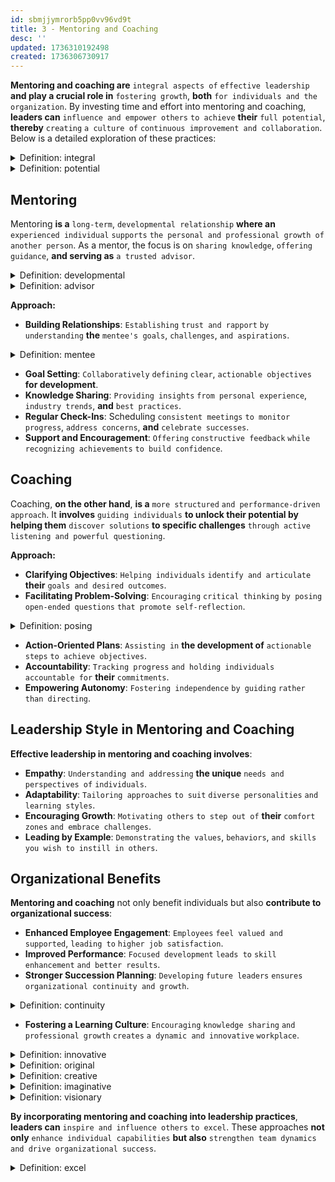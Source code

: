 ```yaml
---
id: sbmjjymrorb5pp0vv96vd9t
title: 3 - Mentoring and Coaching
desc: ''
updated: 1736310192498
created: 1736306730917
---
```


**Mentoring and coaching are** `integral aspects of` `effective leadership` **and play a crucial role in** `fostering growth`, **both** `for individuals and the organization`. By investing time and effort into mentoring and coaching, **leaders can** `influence and empower others` `to achieve` **their** `full potential`, **thereby** `creating` `a culture of` `continuous improvement and collaboration`. Below is a detailed exploration of these practices:



<!-- start of 'integral' section -->
<details>
    <summary>Definition: integral</summary>

#
Integral **means** `essential or necessary` `to make something` `complete or functional`. It **refers to** `something that is` `a fundamental or indispensable part of` `a whole`.

---
</details>
<!-- end of 'integral' section -->



<!-- start of 'potential' section -->
<details>
    <summary>Definition: potential</summary>

#
Potential **refers to** `the ability or capacity` `to develop`, `achieve`, `or succeed in` `the future`.

---
</details>
<!-- end of 'potential' section -->



## **Mentoring**

Mentoring **is a** `long-term`, `developmental relationship` **where an** `experienced individual` `supports` `the personal and professional growth of` `another person`. As a mentor, the focus is on `sharing knowledge`, `offering guidance`, **and serving as** `a trusted advisor`.



<!-- start of 'developmental' section -->
<details>
    <summary>Definition: developmental</summary>

#
Developmental **refers to** `something` `related to` `growth`, `progress`, `or improvement`, **especially** `over time`.

---
</details>
<!-- end of 'developmental' section -->



<!-- start of 'advisor' section -->
<details>
    <summary>Definition: advisor</summary>

#
Advisor **is** `someone` `who gives` `guidance or advice`, **typically** `based on` **their** `knowledge or expertise`.

---
</details>
<!-- end of 'advisor' section -->



**Approach:**

- **Building Relationships**: `Establishing` `trust and rapport` `by understanding` **the** `mentee's goals`, `challenges`, `and aspirations`.



<!-- start of 'mentee' section -->
<details>
    <summary>Definition: mentee</summary>

#
A mentee **is** `a person` **who is** `being guided`, `coached`, `or advised by` `a more experienced individual`, **known as** `a mentor`, `to help develop` **their** `skills or knowledge` in a particular area.

---
</details>
<!-- end of 'mentee' section -->



- **Goal Setting**: `Collaboratively` `defining` `clear`, `actionable objectives` **for development**.
- **Knowledge Sharing**: `Providing insights` `from personal experience`, `industry trends`, **and** `best practices`.
- **Regular Check-Ins**: Scheduling `consistent meetings` `to monitor progress`, `address concerns`, **and** `celebrate successes`.
- **Support and Encouragement**: `Offering` `constructive feedback` `while` `recognizing achievements` `to build confidence`.


## **Coaching**

Coaching, **on the other hand**, **is a** `more structured` `and performance-driven` `approach`. It **involves** `guiding individuals` **to unlock their potential by helping them** `discover solutions` **to specific challenges** `through active listening and powerful questioning`.

**Approach:**

- **Clarifying Objectives**: `Helping individuals` `identify and articulate` **their** `goals and desired outcomes`.
- **Facilitating Problem-Solving**: `Encouraging` `critical thinking` `by posing open-ended questions` `that promote self-reflection`.



<!-- start of 'posing' section -->
<details>
    <summary>Definition: posing</summary>

#
In this context, posing **means** `to ask or present` `questions`.

---
</details>
<!-- end of 'posing' section -->



- **Action-Oriented Plans**: `Assisting in` **the development of** `actionable steps` `to achieve objectives`.
- **Accountability**: `Tracking progress` `and holding individuals accountable for` **their** `commitments`.
- **Empowering Autonomy**: `Fostering independence` `by guiding` `rather than directing`.


## **Leadership Style in Mentoring and Coaching**

**Effective leadership in mentoring and coaching involves**:

- **Empathy**: `Understanding and addressing` **the unique** `needs and perspectives of` `individuals`.
- **Adaptability**: `Tailoring approaches` `to suit` `diverse personalities` `and learning styles`.
- **Encouraging Growth**: `Motivating others` `to step out of` **their** `comfort zones` `and embrace challenges`.
- **Leading by Example**: `Demonstrating` `the values`, `behaviors`, `and skills` `you wish to instill in others`.


## **Organizational Benefits**

**Mentoring and coaching** not only benefit individuals but also **contribute to organizational success**:

- **Enhanced Employee Engagement**: `Employees` `feel valued and supported`, `leading to` `higher job satisfaction`.
- **Improved Performance**: `Focused development` `leads to` `skill enhancement` `and better results`.
- **Stronger Succession Planning**: `Developing` `future leaders` `ensures` `organizational continuity and growth`.



<!-- start of 'continuity' section -->
<details>
    <summary>Definition: continuity</summary>

#
Continuity **refers to** `the unbroken and consistent` `existence or operation of` `something` `over time`. It **means** `something` `that continues` `without` `interruption or change`.

---
</details>
<!-- end of 'continuity' section -->



- **Fostering a Learning Culture**: `Encouraging` `knowledge sharing` `and professional growth` `creates` `a dynamic and innovative` `workplace`.



<!-- start of 'innovative' section -->
<details>
    <summary>Definition: innovative</summary>

#
Innovative **means** `introducing` `new ideas`, `methods`, `or products` **that are** `original and creative`.

---
</details>
<!-- end of 'innovative' section -->



<!-- start of 'original' section -->
<details>
    <summary>Definition: original</summary>

#
Original **means** `something` **that is** `unique`, `new`, **and** `not copied` **from anything else**.

---
</details>
<!-- end of 'original' section -->



<!-- start of 'creative' section -->
<details>
    <summary>Definition: creative</summary>

#
Creative **means** `having` `the ability` `to come up with` `new and imaginative` `ideas`.

---
</details>
<!-- end of 'creative' section -->



<!-- start of 'imaginative' section -->
<details>
    <summary>Definition: imaginative</summary>

#
Imaginative **means** `having` `the ability` `to think of` `new and original ideas`, **often in a way that is** `creative or visionary`.

---
</details>
<!-- end of 'imaginative' section -->



<!-- start of 'visionary' section -->
<details>
    <summary>Definition: visionary</summary>

#
Visionary **means** `having` `a clear`, `unique`, **and often** `forward-thinking` `idea or plan for` `the future`.

---
</details>
<!-- end of 'visionary' section -->



**By incorporating mentoring and coaching into leadership practices**, **leaders can** `inspire and influence others` `to excel`. These approaches **not only** `enhance individual capabilities` **but also** `strengthen team dynamics` `and drive organizational success`.



<!-- start of 'excel' section -->
<details>
    <summary>Definition: excel</summary>

#
Excel **means** `to do something` `very well` `or to perform at` `a high level of` `skill or ability`.

---
</details>
<!-- end of 'excel' section -->